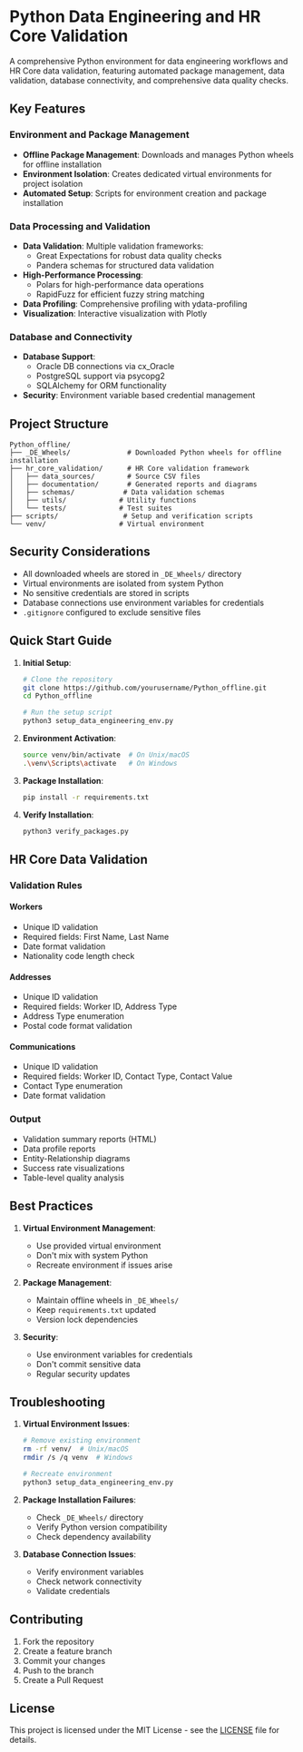 # Python Data Engineering and HR Core Validation

A comprehensive Python environment for data engineering workflows and HR Core data validation, featuring automated package management, data validation, database connectivity, and comprehensive data quality checks.

## Key Features

### Environment and Package Management
- **Offline Package Management**: Downloads and manages Python wheels for offline installation
- **Environment Isolation**: Creates dedicated virtual environments for project isolation
- **Automated Setup**: Scripts for environment creation and package installation

### Data Processing and Validation
- **Data Validation**: Multiple validation frameworks:
  - Great Expectations for robust data quality checks
  - Pandera schemas for structured data validation
- **High-Performance Processing**:
  - Polars for high-performance data operations
  - RapidFuzz for efficient fuzzy string matching
- **Data Profiling**: Comprehensive profiling with ydata-profiling
- **Visualization**: Interactive visualization with Plotly

### Database and Connectivity
- **Database Support**: 
  - Oracle DB connections via cx_Oracle
  - PostgreSQL support via psycopg2
  - SQLAlchemy for ORM functionality
- **Security**: Environment variable based credential management

## Project Structure

```
Python_offline/
├── _DE_Wheels/              # Downloaded Python wheels for offline installation
├── hr_core_validation/      # HR Core validation framework
│   ├── data_sources/        # Source CSV files
│   ├── documentation/       # Generated reports and diagrams
│   ├── schemas/            # Data validation schemas
│   ├── utils/             # Utility functions
│   └── tests/             # Test suites
├── scripts/                # Setup and verification scripts
└── venv/                  # Virtual environment
```

## Security Considerations

- All downloaded wheels are stored in `_DE_Wheels/` directory
- Virtual environments are isolated from system Python
- No sensitive credentials are stored in scripts
- Database connections use environment variables for credentials
- `.gitignore` configured to exclude sensitive files

## Quick Start Guide

1. **Initial Setup**:
   ```bash
   # Clone the repository
   git clone https://github.com/yourusername/Python_offline.git
   cd Python_offline
   
   # Run the setup script
   python3 setup_data_engineering_env.py
   ```

2. **Environment Activation**:
   ```bash
   source venv/bin/activate  # On Unix/macOS
   .\venv\Scripts\activate   # On Windows
   ```

3. **Package Installation**:
   ```bash
   pip install -r requirements.txt
   ```

4. **Verify Installation**:
   ```bash
   python3 verify_packages.py
   ```

## HR Core Data Validation

### Validation Rules

#### Workers
- Unique ID validation
- Required fields: First Name, Last Name
- Date format validation
- Nationality code length check

#### Addresses
- Unique ID validation
- Required fields: Worker ID, Address Type
- Address Type enumeration
- Postal code format validation

#### Communications
- Unique ID validation
- Required fields: Worker ID, Contact Type, Contact Value
- Contact Type enumeration
- Date format validation

### Output
- Validation summary reports (HTML)
- Data profile reports
- Entity-Relationship diagrams
- Success rate visualizations
- Table-level quality analysis

## Best Practices

1. **Virtual Environment Management**:
   - Use provided virtual environment
   - Don't mix with system Python
   - Recreate environment if issues arise

2. **Package Management**:
   - Maintain offline wheels in `_DE_Wheels/`
   - Keep `requirements.txt` updated
   - Version lock dependencies

3. **Security**:
   - Use environment variables for credentials
   - Don't commit sensitive data
   - Regular security updates

## Troubleshooting

1. **Virtual Environment Issues**:
   ```bash
   # Remove existing environment
   rm -rf venv/  # Unix/macOS
   rmdir /s /q venv  # Windows
   
   # Recreate environment
   python3 setup_data_engineering_env.py
   ```

2. **Package Installation Failures**:
   - Check `_DE_Wheels/` directory
   - Verify Python version compatibility
   - Check dependency availability

3. **Database Connection Issues**:
   - Verify environment variables
   - Check network connectivity
   - Validate credentials

## Contributing

1. Fork the repository
2. Create a feature branch
3. Commit your changes
4. Push to the branch
5. Create a Pull Request

## License

This project is licensed under the MIT License - see the [LICENSE](LICENSE) file for details.
